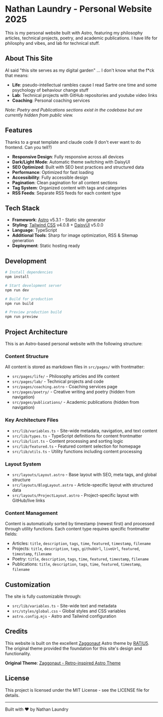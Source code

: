 # Nathan Laundry - Personal Website 2025

This is my personal website built with Astro, featuring my philosophy articles, technical projects, poetry, and academic publications. I have life for philosphy and vibes, and lab for technical stuff.

## About This Site

AI said "this site serves as my digital garden" ... I don't know what the f*ck that means:

- **Life**: pseudo-intellectual rambles cause I read Sartre one time and some psychology of behaviour change stuff
- **Lab**: Technical projects with GitHub repositories and youtube video links
- **Coaching**: Personal coaching services

*Note: Poetry and Publications sections exist in the codebase but are currently hidden from public view.*

## Features

Thanks to a great template and claude code (I don't ever want to do frontend. Can you tell?)

- **Responsive Design**: Fully responsive across all devices
- **Dark/Light Mode**: Automatic theme switching with DaisyUI
- **SEO Optimized**: Built with SEO best practices and structured data
- **Performance**: Optimized for fast loading
- **Accessibility**: Fully accessible design
- **Pagination**: Clean pagination for all content sections
- **Tag System**: Organized content with tags and categories
- **RSS Feeds**: Separate RSS feeds for each content type

## Tech Stack

- **Framework**: [Astro](https://astro.build/) v5.3.1 - Static site generator
- **Styling**: [Tailwind CSS](https://tailwindcss.com/) v4.0.8 + [DaisyUI](https://daisyui.com/) v5.0.0
- **Language**: TypeScript
- **Additional Tools**: Sharp for image optimization, RSS & Sitemap generation
- **Deployment**: Static hosting ready

## Development

```bash
# Install dependencies
npm install

# Start development server
npm run dev

# Build for production
npm run build

# Preview production build
npm run preview
```

## Project Architecture

This is an Astro-based personal website with the following structure:

### Content Structure

All content is stored as markdown files in `src/pages/` with frontmatter:
- `src/pages/life/` - Philosophy articles and life content
- `src/pages/lab/` - Technical projects and code
- `src/pages/coaching.astro` - Coaching services page
- `src/pages/poetry/` - Creative writing and poetry (hidden from navigation)
- `src/pages/publications/` - Academic publications (hidden from navigation)

### Key Architecture Files

- `src/lib/variables.ts` - Site-wide metadata, navigation, and text content
- `src/lib/types.ts` - TypeScript definitions for content frontmatter
- `src/lib/list.ts` - Content processing and sorting logic
- `src/lib/featured.ts` - Featured content selection for homepage
- `src/lib/utils.ts` - Utility functions including content processing

### Layout System

- `src/layouts/Layout.astro` - Base layout with SEO, meta tags, and global structure
- `src/layouts/BlogLayout.astro` - Article-specific layout with structured data
- `src/layouts/ProjectLayout.astro` - Project-specific layout with GitHub/live links

### Content Management

Content is automatically sorted by timestamp (newest first) and processed through utility functions. Each content type requires specific frontmatter fields:
- Articles: `title`, `description`, `tags`, `time`, `featured`, `timestamp`, `filename`
- Projects: `title`, `description`, `tags`, `githubUrl`, `liveUrl`, `featured`, `timestamp`, `filename`
- Poetry: `title`, `description`, `tags`, `time`, `featured`, `timestamp`, `filename`
- Publications: `title`, `description`, `tags`, `time`, `featured`, `timestamp`, `filename`

## Customization

The site is fully customizable through:
- `src/lib/variables.ts` - Site-wide text and metadata
- `src/styles/global.css` - Global styles and CSS variables
- `astro.config.mjs` - Astro and Tailwind configuration

## Credits

This website is built on the excellent [Zaggonaut](https://github.com/RATIU5/zaggonaut) Astro theme by [RATIU5](https://github.com/RATIU5). The original theme provided the foundation for this site's design and functionality.

**Original Theme**: [Zaggonaut - Retro-inspired Astro Theme](https://zaggonaut.dev)

## License

This project is licensed under the MIT License - see the LICENSE file for details.

---

Built with ❤️ by Nathan Laundry

